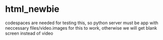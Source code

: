 # html_newbie
codespaces are needed for testing this, so python server must be app with neccessary files/video.images for this to work, otherwise we will get blank screen instead of video